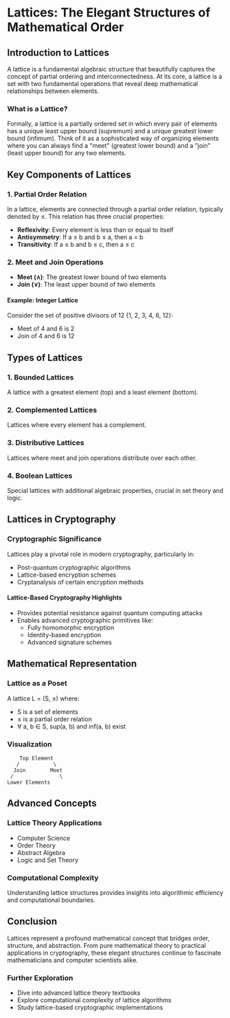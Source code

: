 # Lattices: The Elegant Structures of Mathematical Order

## Introduction to Lattices

A lattice is a fundamental algebraic structure that beautifully captures the concept of partial ordering and interconnectedness. At its core, a lattice is a set with two fundamental operations that reveal deep mathematical relationships between elements.

### What is a Lattice?

Formally, a lattice is a partially ordered set in which every pair of elements has a unique least upper bound (supremum) and a unique greatest lower bound (infimum). Think of it as a sophisticated way of organizing elements where you can always find a "meet" (greatest lower bound) and a "join" (least upper bound) for any two elements.

## Key Components of Lattices

### 1. Partial Order Relation

In a lattice, elements are connected through a partial order relation, typically denoted by ≤. This relation has three crucial properties:
- **Reflexivity**: Every element is less than or equal to itself
- **Antisymmetry**: If a ≤ b and b ≤ a, then a = b
- **Transitivity**: If a ≤ b and b ≤ c, then a ≤ c

### 2. Meet and Join Operations

- **Meet (∧)**: The greatest lower bound of two elements
- **Join (∨)**: The least upper bound of two elements

#### Example: Integer Lattice
Consider the set of positive divisors of 12 {1, 2, 3, 4, 6, 12}:
- Meet of 4 and 6 is 2
- Join of 4 and 6 is 12

## Types of Lattices

### 1. Bounded Lattices
A lattice with a greatest element (top) and a least element (bottom).

### 2. Complemented Lattices
Lattices where every element has a complement.

### 3. Distributive Lattices
Lattices where meet and join operations distribute over each other.

### 4. Boolean Lattices
Special lattices with additional algebraic properties, crucial in set theory and logic.

## Lattices in Cryptography

### Cryptographic Significance
Lattices play a pivotal role in modern cryptography, particularly in:
- Post-quantum cryptographic algorithms
- Lattice-based encryption schemes
- Cryptanalysis of certain encryption methods

#### Lattice-Based Cryptography Highlights
- Provides potential resistance against quantum computing attacks
- Enables advanced cryptographic primitives like:
  - Fully homomorphic encryption
  - Identity-based encryption
  - Advanced signature schemes

## Mathematical Representation

### Lattice as a Poset
A lattice L = (S, ≤) where:
- S is a set of elements
- ≤ is a partial order relation
- ∀ a, b ∈ S, sup(a, b) and inf(a, b) exist

### Visualization
```
    Top Element
   /           \
  Join        Meet
 /               \
Lower Elements
```

## Advanced Concepts

### Lattice Theory Applications
- Computer Science
- Order Theory
- Abstract Algebra
- Logic and Set Theory

### Computational Complexity
Understanding lattice structures provides insights into algorithmic efficiency and computational boundaries.

## Conclusion

Lattices represent a profound mathematical concept that bridges order, structure, and abstraction. From pure mathematical theory to practical applications in cryptography, these elegant structures continue to fascinate mathematicians and computer scientists alike.

### Further Exploration
- Dive into advanced lattice theory textbooks
- Explore computational complexity of lattice algorithms
- Study lattice-based cryptographic implementations